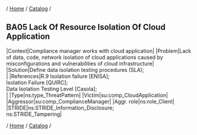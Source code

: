 / [Home](/acctp/) / [Catalog](/acctp/catalog/) /

## BA05 Lack Of Resource Isolation Of Cloud Application

|Context|Compliance manager works with cloud application|
|Problem|Lack of data, code, network isolation of cloud applications caused by misconfigurations and vulnerabilities of cloud infrastructure|
|Solution|Define data isolation testing procedures (SLA);<br />|
|References|R.9 Isolation failure [ENISA];<br /> Isolation Failure [QUIRC];<br /> Data Isolation Testing Level [Casola];<br />|
|Type|ns:type_ThreatPattern|
|Victim|su:comp_CloudApplication|
|Aggressor|su:comp_ComplianceManager|
|Aggr. role|ns:role_Client|
|STRIDE|ns:STRIDE_Information_Disclosure;<br /> ns:STRIDE_Tampering|

/ [Home](/acctp/) / [Catalog](/acctp/catalog/) /

